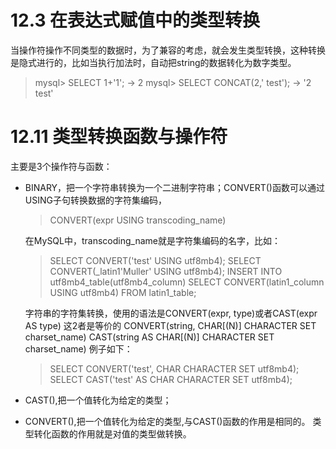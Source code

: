 # 12.3 在表达式赋值中的类型转换
当操作符操作不同类型的数据时，为了兼容的考虑，就会发生类型转换，这种转换是隐式进行的，比如当执行加法时，自动把string的数据转化为数字类型。
>mysql> SELECT 1+'1';
        -> 2
mysql> SELECT CONCAT(2,' test');
        -> '2 test'


# 12.11 类型转换函数与操作符
主要是3个操作符与函数：
- BINARY，把一个字符串转换为一个二进制字符串；CONVERT()函数可以通过USING子句转换数据的字符集编码，
  > CONVERT(expr USING transcoding_name)

  在MySQL中，transcoding_name就是字符集编码的名字，比如：
  > SELECT CONVERT('test' USING utf8mb4);
  SELECT CONVERT(_latin1'Muller' USING utf8mb4);
  INSERT INTO utf8mb4_table(utf8mb4_column)
    SELECT CONVERT(latin1_column USING utf8mb4) FROM latin1_table;

  字符串的字符集转换，使用的语法是CONVERT(expr, type)或者CAST(expr AS type) 这2者是等价的
  CONVERT(string, CHAR[(N)] CHARACTER SET charset_name)
  CAST(string AS CHAR[(N)] CHARACTER SET charset_name)
  例子如下：
  >SELECT CONVERT('test', CHAR CHARACTER SET utf8mb4);
  SELECT CAST('test' AS CHAR CHARACTER SET utf8mb4);

  



















 
- CAST(),把一个值转化为给定的类型；
- CONVERT(),把一个值转化为给定的类型,与CAST()函数的作用是相同的。
类型转化函数的作用就是对值的类型做转换。